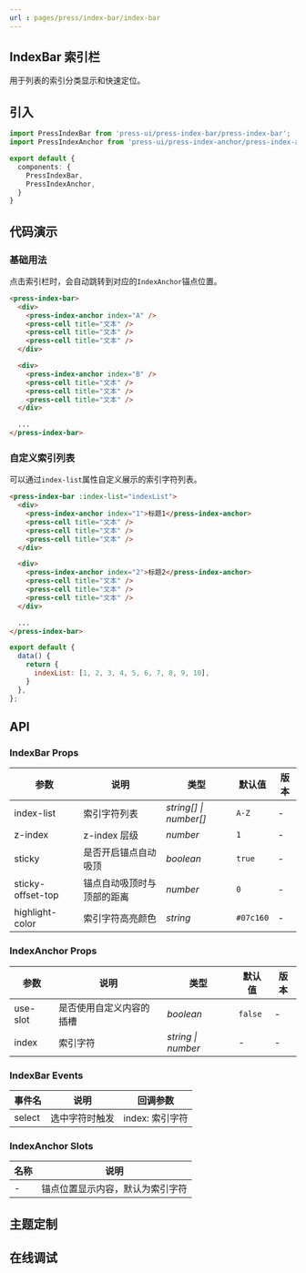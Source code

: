 ```yaml
---
url : pages/press/index-bar/index-bar
---
```


## IndexBar 索引栏

用于列表的索引分类显示和快速定位。


## 引入

```ts
import PressIndexBar from 'press-ui/press-index-bar/press-index-bar';
import PressIndexAnchor from 'press-ui/press-index-anchor/press-index-anchor';

export default {
  components: {
    PressIndexBar,
    PressIndexAnchor,
  }
}
```

## 代码演示

### 基础用法

点击索引栏时，会自动跳转到对应的`IndexAnchor`锚点位置。

```html
<press-index-bar>
  <div>
    <press-index-anchor index="A" />
    <press-cell title="文本" />
    <press-cell title="文本" />
    <press-cell title="文本" />
  </div>

  <div>
    <press-index-anchor index="B" />
    <press-cell title="文本" />
    <press-cell title="文本" />
    <press-cell title="文本" />
  </div>

  ...
</press-index-bar>
```

### 自定义索引列表

可以通过`index-list`属性自定义展示的索引字符列表。

```html
<press-index-bar :index-list="indexList">
  <div>
    <press-index-anchor index="1">标题1</press-index-anchor>
    <press-cell title="文本" />
    <press-cell title="文本" />
    <press-cell title="文本" />
  </div>

  <div>
    <press-index-anchor index="2">标题2</press-index-anchor>
    <press-cell title="文本" />
    <press-cell title="文本" />
    <press-cell title="文本" />
  </div>

  ...
</press-index-bar>
```

```javascript
export default {
  data() {
    return {
      indexList: [1, 2, 3, 4, 5, 6, 7, 8, 9, 10],
    }
  },
};
```

## API

### IndexBar Props

| 参数              | 说明                       | 类型                   | 默认值    | 版本 |
| ----------------- | -------------------------- | ---------------------- | --------- | ---- |
| index-list        | 索引字符列表               | _string[] \| number[]_ | `A-Z`     | -    |
| z-index           | z-index 层级               | _number_               | `1`       | -    |
| sticky            | 是否开启锚点自动吸顶       | _boolean_              | `true`    | -    |
| sticky-offset-top | 锚点自动吸顶时与顶部的距离 | _number_               | `0`       | -    |
| highlight-color   | 索引字符高亮颜色           | _string_               | `#07c160` | -    |

### IndexAnchor Props

| 参数     | 说明                     | 类型               | 默认值  | 版本 |
| -------- | ------------------------ | ------------------ | ------- | ---- |
| use-slot | 是否使用自定义内容的插槽 | _boolean_          | `false` | -    |
| index    | 索引字符                 | _string \| number_ | -       | -    |

### IndexBar Events

| 事件名 | 说明           | 回调参数        |
| ------ | -------------- | --------------- |
| select | 选中字符时触发 | index: 索引字符 |

### IndexAnchor Slots

| 名称 | 说明                             |
| ---- | -------------------------------- |
| -    | 锚点位置显示内容，默认为索引字符 |

## 主题定制

<theme-config />

## 在线调试

<debug-online />
